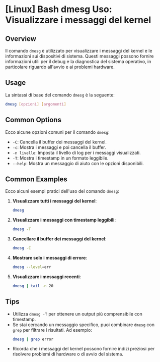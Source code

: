# [Linux] Bash dmesg Uso: Visualizzare i messaggi del kernel

## Overview
Il comando `dmesg` è utilizzato per visualizzare i messaggi del kernel e le informazioni sui dispositivi di sistema. Questi messaggi possono fornire informazioni utili per il debug e la diagnostica del sistema operativo, in particolare riguardo all'avvio e ai problemi hardware.

## Usage
La sintassi di base del comando `dmesg` è la seguente:

```bash
dmesg [opzioni] [argomenti]
```

## Common Options
Ecco alcune opzioni comuni per il comando `dmesg`:

- `-C`: Cancella il buffer dei messaggi del kernel.
- `-c`: Mostra i messaggi e poi cancella il buffer.
- `-n livello`: Imposta il livello di log per i messaggi visualizzati.
- `-T`: Mostra i timestamp in un formato leggibile.
- `--help`: Mostra un messaggio di aiuto con le opzioni disponibili.

## Common Examples
Ecco alcuni esempi pratici dell'uso del comando `dmesg`:

1. **Visualizzare tutti i messaggi del kernel**:
   ```bash
   dmesg
   ```

2. **Visualizzare i messaggi con timestamp leggibili**:
   ```bash
   dmesg -T
   ```

3. **Cancellare il buffer dei messaggi del kernel**:
   ```bash
   dmesg -C
   ```

4. **Mostrare solo i messaggi di errore**:
   ```bash
   dmesg --level=err
   ```

5. **Visualizzare i messaggi recenti**:
   ```bash
   dmesg | tail -n 20
   ```

## Tips
- Utilizza `dmesg -T` per ottenere un output più comprensibile con timestamp.
- Se stai cercando un messaggio specifico, puoi combinare `dmesg` con `grep` per filtrare i risultati. Ad esempio:
  ```bash
  dmesg | grep error
  ```
- Ricorda che i messaggi del kernel possono fornire indizi preziosi per risolvere problemi di hardware o di avvio del sistema.